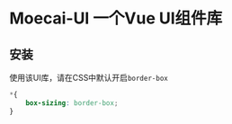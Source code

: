 # Moecai-UI 一个Vue UI组件库

## 安装

使用该UI库，请在CSS中默认开启`border-box`

```css
*{
    box-sizing: border-box;
}
```